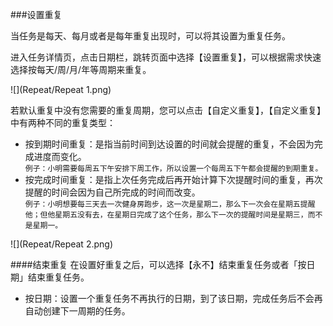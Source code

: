 ###设置重复

当任务是每天、每月或者是每年重复出现时，可以将其设置为重复任务。

进入任务详情页，点击日期栏，跳转页面中选择【设置重复】，可以根据需求快速选择按每天/周/月/年等周期来重复。

![](Repeat/Repeat 1.png)

若默认重复中没有您需要的重复周期，您可以点击【自定义重复】，【自定义重复】中有两种不同的重复类型：
* 按到期时间重复：是指当前时间到达设置的时间就会提醒的重复，不会因为完成进度而变化。
<br>`例子：小明需要每周五下午安排下周工作，所以设置一个每周五下午都会提醒的到期重复。`
* 按完成时间重复：是指上次任务完成后再开始计算下次提醒时间的重复，再次提醒的时间会因为自己所完成的时间而改变。
<br>`例子：小明想要每三天去一次健身房跑步，这一次是星期二，那么下一次会在星期五提醒他；但他星期五没有去，在星期日完成了这个任务，那么下一次的提醒时间是星期三，而不是星期一。`

![](Repeat/Repeat 2.png)

####结束重复
在设置好重复之后，可以选择【永不】结束重复任务或者「按日期」结束重复任务。
* 按日期：设置一个重复任务不再执行的日期，到了该日期，完成任务后不会再自动创建下一周期的任务。


